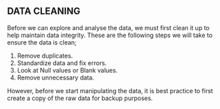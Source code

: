 ## DATA CLEANING
Before we can explore and analyse the data, we must first clean it up to help maintain data integrity. These are the following steps we will take to ensure the data is clean;

1. Remove duplicates.
2. Standardize data and fix errors.
3. Look at Null values or Blank values.
4. Remove unnecessary data.

However, before we start manipulating the data, it is best practice to first create a copy of the raw data for backup purposes.
